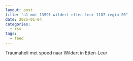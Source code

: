 ```yaml
---
layout: post
title: "a1 mmt 13991 wildert etten-leur 1187 regio 20"
date: 2025-01-04
categories: 
  - rss
tags: 
  - feed
---
```


Traumaheli met spoed naar Wildert in Etten-Leur
